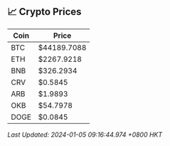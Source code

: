 ## 📈 Crypto Prices

| Coin | Price |
| ---- | ----- |
| BTC | $44189.7088 |
| ETH | $2267.9218 |
| BNB | $326.2934 |
| CRV | $0.5845 |
| ARB | $1.9893 |
| OKB | $54.7978 |
| DOGE | $0.0845 |

_Last Updated: 2024-01-05 09:16:44.974 +0800 HKT_